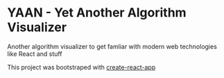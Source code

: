 # YAAN - Yet Another Algorithm Visualizer

Another algorithm visualizer to get famliar with modern web technologies like React and stuff

This project was bootstraped with [create-react-app](https://create-react-app.dev/docs/getting-started)
